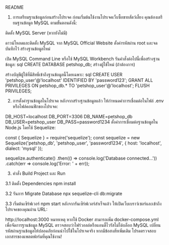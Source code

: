 ﻿README
1. การเตรียมฐานข้อมูลก่อนสร้างโปรเจค
ก่อนเริ่มต้นใช้งานโปรเจคเว็บซื้อขายสัตว์เลี้ยง คุณต้องเตรียมฐานข้อมูล MySQL ตามขั้นตอนดังนี้:

ติดตั้ง MySQL Server (หากยังไม่มี)

ดาวน์โหลดและติดตั้ง MySQL จาก MySQL Official Website
ตั้งค่ารหัสผ่าน root และจดบันทึกไว้
สร้างฐานข้อมูลใหม่

เปิด MySQL Command Line หรือใช้ MySQL Workbench
รันคำสั่งต่อไปนี้เพื่อสร้างฐานข้อมูล: sql CREATE DATABASE petshop_db;
สร้างผู้ใช้ใหม่ (ถ้าต้องการ)

สร้างบัญชีผู้ใช้ที่มีสิทธิ์เข้าถึงฐานข้อมูลนี้โดยเฉพาะ: sql CREATE USER 'petshop_user'@'localhost' IDENTIFIED BY 'password123'; GRANT ALL PRIVILEGES ON petshop_db.* TO 'petshop_user'@'localhost'; FLUSH PRIVILEGES;

2. การตั้งค่าฐานข้อมูลในโปรเจค
หลังจากสร้างฐานข้อมูลแล้ว ให้กำหนดค่าการเชื่อมต่อในไฟล์ .env หรือไฟล์คอนฟิกของโปรเจค:

DB_HOST=localhost
DB_PORT=3306
DB_NAME=petshop_db
DB_USER=petshop_user
DB_PASS=password1234
ตั้งค่าการเชื่อมต่อฐานข้อมูลใน Node.js โดยใช้ Sequelize:

const { Sequelize } = require('sequelize');
const sequelize = new Sequelize('petshop_db', 'petshop_user', 'password1234', {
    host: 'localhost',
    dialect: 'mysql'
});

sequelize.authenticate()
    .then(() => console.log('Database connected...'))
    .catch(err => console.log('Error: ' + err));

3. คำสั่ง Build Project และ Run

3.1 ติดตั้ง Dependencies
npm install

3.2 รันการ Migrate Database
npx sequelize-cli db:migrate

3.3 เริ่มต้นเซิร์ฟเวอร์
npm start
หลังจากรันเซิร์ฟเวอร์สำเร็จแล้ว ให้เปิดเว็บเบราว์เซอร์และเข้าถึงโปรเจคของคุณผ่าน URL:

http://localhost:3000
หมายเหตุ
หากใช้ Docker สามารถเพิ่ม docker-compose.yml เพื่อจัดการฐานข้อมูล MySQL
ตรวจสอบว่าไฟร์วอลล์หรือแอนตี้ไวรัสไม่ได้บล็อก MySQL
เปลี่ยนรหัสผ่านฐานข้อมูลให้ปลอดภัยก่อนนำไปใช้ในโปรเจคจริง
หากมีข้อสงสัยเพิ่มเติม โปรดตรวจสอบเอกสารของแพลตฟอร์มที่คุณใช้งาน!
